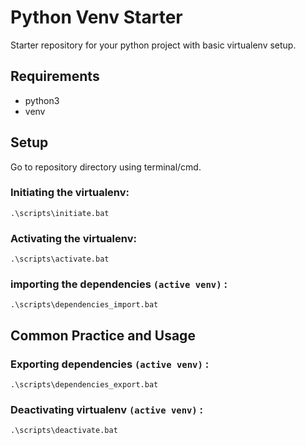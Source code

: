 # Python Venv Starter

Starter repository for your python project with basic virtualenv setup.

## Requirements

- python3
- venv 

## Setup

Go to repository directory using terminal/cmd.

### Initiating the virtualenv:

```
.\scripts\initiate.bat
```

### Activating the virtualenv:

```
.\scripts\activate.bat
```

### importing the dependencies `(active venv)` :

```
.\scripts\dependencies_import.bat
```

## Common Practice and Usage

### Exporting dependencies `(active venv)` :

```
.\scripts\dependencies_export.bat
```

### Deactivating virtualenv `(active venv)` :

```
.\scripts\deactivate.bat
```


